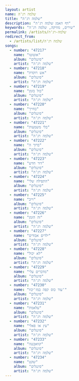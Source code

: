 ```yaml
---
layout: artist
name: שלמה רג'ה
title: "שלמה רג'ה"
description: "דף האמן שלמה רג'ה"
keywords: "שירים, מוזיקה, שלמה רג'ה"
permalink: /artists/שלמה-רג'ה
redirect_from:
  - /artists/list/שלמה רג'ה
songs:
  - number: "47217"
    name: "אוטוטו"
    album: "סינגלים"
    artist: "שלמה רג'ה"
  - number: "47218"
    name: "אש רוקדת"
    album: "סינגלים"
    artist: "שלמה רג'ה"
  - number: "47219"
    name: "בול בזמן"
    album: "סינגלים"
    artist: "שלמה רג'ה"
  - number: "47220"
    name: "בחייך"
    album: "סינגלים"
    artist: "שלמה רג'ה"
  - number: "47221"
    name: "בלי משמעות"
    album: "סינגלים"
    artist: "שלמה רג'ה"
  - number: "47222"
    name: "ברוך ה"
    album: "סינגלים"
    artist: "שלמה רג'ה"
  - number: "47223"
    name: "דור חדש"
    album: "סינגלים"
    artist: "שלמה רג'ה"
  - number: "47224"
    name: "התפילה שלי"
    album: "סינגלים"
    artist: "שלמה רג'ה"
  - number: "47225"
    name: "וייב"
    album: "סינגלים"
    artist: "שלמה רג'ה"
  - number: "47226"
    name: "זה הזמן"
    album: "סינגלים"
    artist: "שלמה רג'ה"
  - number: "47227"
    name: "ילדים אבודים"
    album: "סינגלים"
    artist: "שלמה רג'ה"
  - number: "47228"
    name: "לא יכול"
    album: "סינגלים"
    artist: "שלמה רג'ה"
  - number: "47229"
    name: "מדברים עלי"
    album: "סינגלים"
    artist: "שלמה רג'ה"
  - number: "47230"
    name: "עוד כוס קפה במז'יבוז'"
    album: "סינגלים"
    artist: "שלמה רג'ה"
  - number: "47231"
    name: "עלאמת"
    album: "סינגלים"
    artist: "שלמה רג'ה"
  - number: "47232"
    name: "עץ או פאלי"
    album: "סינגלים"
    artist: "שלמה רג'ה"
  - number: "47233"
    name: "קוואבנגה"
    album: "סינגלים"
    artist: "שלמה רג'ה"
  - number: "47234"
    name: "שקט"
    album: "סינגלים"
    artist: "שלמה רג'ה"
---
```


